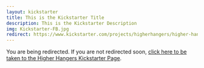 ```yaml
---
layout: kickstarter
title: This is the Kickstarter Title
description: This is the Kickstarter Description
img: Kickstarter-FB.jpg
redirect: https://www.kickstarter.com/projects/higherhangers/higher-hangers-space-saving-closet-organization-re?utm_source=facebook&utm_medium=cpc&utm_campaign=Kickstarter+V4&utm_content=2016-03-03+2+%2810%216041570385443%21qwaya%210%29&utm_term=Low+CPC+US%2C+home%2C+Lookalike+%28US%2C+1%25%29+-+Website+Visitors+-+Based+on+Tracking+Pixel
---
```


You are being redirected. If you are not redirected soon, <a href="{{ page.redirect }}">click here to be taken to the Higher Hangers Kickstarter Page</a>.

